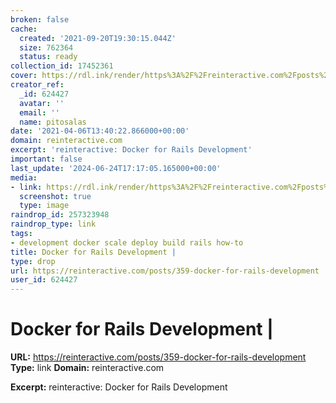 ```yaml
---
broken: false
cache:
  created: '2021-09-20T19:30:15.044Z'
  size: 762364
  status: ready
collection_id: 17452361
cover: https://rdl.ink/render/https%3A%2F%2Freinteractive.com%2Fposts%2F359-docker-for-rails-development
creator_ref:
  _id: 624427
  avatar: ''
  email: ''
  name: pitosalas
date: '2021-04-06T13:40:22.866000+00:00'
domain: reinteractive.com
excerpt: 'reinteractive: Docker for Rails Development'
important: false
last_update: '2024-06-24T17:17:05.165000+00:00'
media:
- link: https://rdl.ink/render/https%3A%2F%2Freinteractive.com%2Fposts%2F359-docker-for-rails-development
  screenshot: true
  type: image
raindrop_id: 257323948
raindrop_type: link
tags:
- development docker scale deploy build rails how-to
title: Docker for Rails Development |
type: drop
url: https://reinteractive.com/posts/359-docker-for-rails-development
user_id: 624427
---
```


# Docker for Rails Development |

**URL:** https://reinteractive.com/posts/359-docker-for-rails-development
**Type:** link
**Domain:** reinteractive.com

**Excerpt:** reinteractive: Docker for Rails Development
